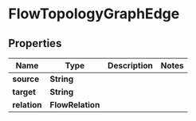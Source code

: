 

# FlowTopologyGraphEdge


## Properties

| Name | Type | Description | Notes |
|------------ | ------------- | ------------- | -------------|
|**source** | **String** |  |  |
|**target** | **String** |  |  |
|**relation** | **FlowRelation** |  |  |



